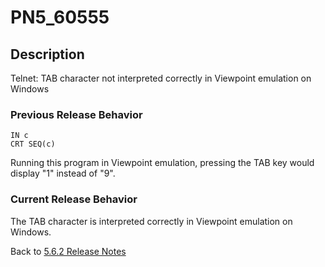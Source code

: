 # PN5_60555

<PageHeader />

## Description

Telnet: TAB character not interpreted correctly in Viewpoint emulation on Windows

### Previous Release Behavior

```
IN c
CRT SEQ(c)
```

Running this program in Viewpoint emulation, pressing the TAB key would display "1" instead of "9".

### Current Release Behavior

The TAB character is interpreted correctly in Viewpoint emulation on Windows.

Back to [5.6.2 Release Notes](./../README.md)

  
<PageFooter />
